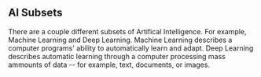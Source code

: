 ## AI Subsets
There are a couple different subsets of Artifical Intelligence. For example, Machine Learning and Deep Learning. Machine Learning describes a computer programs' ability to automatically learn and adapt. Deep Learning describes automatic learning through a computer processing mass ammounts of data -- for example, text, documents, or images.

